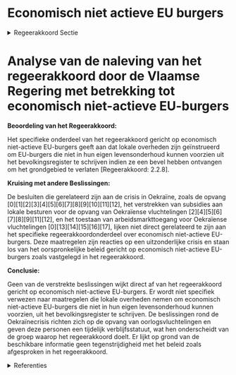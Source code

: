 # Economisch niet actieve EU burgers

<details>
        <summary>Regeerakkoord Sectie </summary>
        <p>2.2.8 Economisch niet-actieve EU-burgers We geven de lokale overheden de richtlijn om economisch niet-actieve EU-burgers die niet in hun eigen levensonderhoud kunnen voorzien en die een bevel hebben gekregen om het grondgebied te verlaten, systema-tisch uit te schrijven uit het bevolkingsre-gister. </p>
        </details> 

# Analyse van de naleving van het regeerakkoord door de Vlaamse Regering met betrekking tot economisch niet-actieve EU-burgers

**Beoordeling van het Regeerakkoord:**

Het specifieke onderdeel van het regeerakkoord gericht op economisch niet-actieve EU-burgers geeft aan dat lokale overheden zijn geïnstrueerd om EU-burgers die niet in hun eigen levensonderhoud kunnen voorzien uit het bevolkingsregister te schrijven indien ze een bevel hebben ontvangen om het grondgebied te verlaten [Regeerakkoord: 2.2.8].

**Kruising met andere Beslissingen:**

De besluiten die gerelateerd zijn aan de crisis in Oekraïne, zoals de opvang \[0\]\[1\]\[2\]\[3\]\[4\]\[5\]\[6\]\[7\]\[8\]\[9\]\[10\]\[11\]\[12\], het verstrekken van subsidies aan lokale besturen voor de opvang van Oekraïense vluchtelingen \[2\]\[4\]\[5\]\[6\]\[7\]\[8\]\[9\]\[11\]\[12\], en het toestaan van arbeidsmarkttoegang voor Oekraïense vluchtelingen \[0\]\[13\]\[14\]\[15\]\[16\]\[17\], lijken niet direct gerelateerd te zijn aan het specifieke regeerakkoordonderdeel over economisch niet-actieve EU-burgers. Deze maatregelen zijn reacties op een uitzonderlijke crisis en staan los van het oorspronkelijke beleid gericht op economisch niet-actieve EU-burgers zoals vastgelegd in het regeerakkoord.

**Conclusie:**

Geen van de verstrekte beslissingen wijkt direct af van het regeerakkoord gericht op economisch niet-actieve EU-burgers. Er wordt niet specifiek verwezen naar maatregelen die lokale overheden nemen om economisch niet-actieve EU-burgers die niet in hun eigen levensonderhoud kunnen voorzien, uit het bevolkingsregister te schrijven. De beslissingen rond de Oekraïnecrisis richten zich op de opvang van oorlogsvluchtelingen en geven deze personen een tijdelijk verblijfsstatuut, wat hen onderscheidt van de groep waarop het regeerakkoord doelt. Er lijkt op grond van de beschikbare informatie geen tegenstrijdigheid met het beleid zoals afgesproken in het regeerakkoord.

<details>
        <summary> Referenties</summary>
        
**[\[0\]](https://beslissingenvlaamseregering.vlaanderen.be/?search=Verlenging%20maatregelen%20Departement%20Werk%20en%20Sociale%20Economie%20naar%20aanleiding%20van%20de%20Oekra%C3%AFnecrisis&dateOption=select&startDate=2023-06-09T08%3A00%3A00Z&endDate=2023-06-09T08%3A00%3A00Z)** : **(2023-06-09)** Verlenging maatregelen Departement Werk en Sociale Economie naar aanleiding van de Oekraïnecrisis 

**[\[1\]](https://beslissingenvlaamseregering.vlaanderen.be/?search=Tijdelijke%20huisvesting%20van%20gezinnen%20of%20alleenstaanden%20die%20dakloos%20zijn%20of%20dreigen%20te%20worden%20naar%20aanleiding%20van%20de%20oorlog%20in%20Oekra%C3%AFne&dateOption=select&startDate=2022-03-18T09%3A00%3A00Z&endDate=2022-03-18T09%3A00%3A00Z)** : **(2022-03-18)** Tijdelijke huisvesting van gezinnen of alleenstaanden die dakloos zijn of dreigen te worden naar aanleiding van de oorlog in Oekraïne 

**[\[2\]](https://beslissingenvlaamseregering.vlaanderen.be/?search=Kader%20vervolgstrategie%20opvang%20ontheemde%20Oekra%C3%AFners%3A%20wijzigingsbesluit&dateOption=select&startDate=2023-03-31T08%3A00%3A00Z&endDate=2023-03-31T08%3A00%3A00Z)** : **(2023-03-31)** Kader vervolgstrategie opvang ontheemde Oekraïners: wijzigingsbesluit 

**[\[3\]](https://beslissingenvlaamseregering.vlaanderen.be/?search=Huisvesting%20tijdelijk%20ontheemden%3A%20tijdelijke%20versoepeling%20woningkwaliteitsnormen&dateOption=select&startDate=2022-03-14T20%3A00%3A00Z&endDate=2022-03-14T20%3A00%3A00Z)** : **(2022-03-14)** Huisvesting tijdelijk ontheemden: tijdelijke versoepeling woningkwaliteitsnormen 

**[\[4\]](https://beslissingenvlaamseregering.vlaanderen.be/?search=Opvang%20tijdelijk%20ontheemden%20uit%20Oekra%C3%AFne%3A%20wijziging%20en%20verlenging%20subsidiebesluit%20lokale%20besturen&dateOption=select&startDate=2022-12-16T09%3A00%3A00Z&endDate=2022-12-16T09%3A00%3A00Z)** : **(2022-12-16)** Opvang tijdelijk ontheemden uit Oekraïne: wijziging en verlenging subsidiebesluit lokale besturen 

**[\[5\]](https://beslissingenvlaamseregering.vlaanderen.be/?search=Opvangplaatsen%20tijdelijk%20ontheemden%3A%20financiering%20lokale%20besturen&dateOption=select&startDate=2022-03-14T20%3A00%3A00Z&endDate=2022-03-14T20%3A00%3A00Z)** : **(2022-03-14)** Opvangplaatsen tijdelijk ontheemden: financiering lokale besturen 

**[\[6\]](https://beslissingenvlaamseregering.vlaanderen.be/?search=Subsidie%20lokale%20besturen%20voor%20opbouw%20opvangcapaciteit%20tijdelijk%20ontheemden%20uit%20Oekra%C3%AFne&dateOption=select&startDate=2022-04-08T14%3A00%3A00Z&endDate=2022-04-08T14%3A00%3A00Z)** : **(2022-04-08)** Subsidie lokale besturen voor opbouw opvangcapaciteit tijdelijk ontheemden uit Oekraïne 

**[\[7\]](https://beslissingenvlaamseregering.vlaanderen.be/?search=Opvang%20tijdelijk%20ontheemden%20Oekra%C3%AFne&dateOption=select&startDate=2022-06-29T17%3A00%3A00Z&endDate=2022-06-29T17%3A00%3A00Z)** : **(2022-06-29)** Opvang tijdelijk ontheemden Oekraïne 

**[\[8\]](https://beslissingenvlaamseregering.vlaanderen.be/?search=Decreet%20tijdelijke%20huisvesting%20gezinnen%20of%20alleenstaanden%20die%20dakloos%20zijn%20of%20dreigen%20te%20worden%20naar%20aanleiding%20van%20de%20oorlog%20in%20Oekra%C3%AFne&dateOption=select&startDate=2022-03-18T09%3A00%3A00Z&endDate=2022-03-18T09%3A00%3A00Z)** : **(2022-03-18)** Decreet tijdelijke huisvesting gezinnen of alleenstaanden die dakloos zijn of dreigen te worden naar aanleiding van de oorlog in Oekraïne 

**[\[9\]](https://beslissingenvlaamseregering.vlaanderen.be/?search=Opvangcapaciteit%20tijdelijk%20ontheemden%20uit%20Oekra%C3%AFne%3A%20wijziging%20subsidie%20lokale%20besturen&dateOption=select&startDate=2022-09-09T08%3A00%3A00Z&endDate=2022-09-09T08%3A00%3A00Z)** : **(2022-09-09)** Opvangcapaciteit tijdelijk ontheemden uit Oekraïne: wijziging subsidie lokale besturen 

**[\[10\]](https://beslissingenvlaamseregering.vlaanderen.be/?search=Extra%20budget%20huisvestingstool%20en%20opstart%20tool%20centraal%20dossier%20ontheemden%20Oekra%C3%AFne&dateOption=select&startDate=2022-05-13T08%3A00%3A00Z&endDate=2022-05-13T08%3A00%3A00Z)** : **(2022-05-13)** Extra budget huisvestingstool en opstart tool centraal dossier ontheemden Oekraïne 

**[\[11\]](https://beslissingenvlaamseregering.vlaanderen.be/?search=Vlaanderen%20helpt%20Oekra%C3%AFne%3A%20actualisering%20opvangstrategie&dateOption=select&startDate=2022-12-09T09%3A00%3A00Z&endDate=2022-12-09T09%3A00%3A00Z)** : **(2022-12-09)** Vlaanderen helpt Oekraïne: actualisering opvangstrategie 

**[\[12\]](https://beslissingenvlaamseregering.vlaanderen.be/?search=Bepaling%20huurprijs%20voor%20de%20tijdelijke%20huisvesting%20van%20gezinnen%20of%20alleenstaanden%20die%20dakloos%20zijn%20of%20dreigen%20te%20worden%20naar%20aanleiding%20van%20de%20oorlog%20in%20Oekra%C3%AFne&dateOption=select&startDate=2022-03-25T09%3A00%3A00Z&endDate=2022-03-25T09%3A00%3A00Z)** : **(2022-03-25)** Bepaling huurprijs voor de tijdelijke huisvesting van gezinnen of alleenstaanden die dakloos zijn of dreigen te worden naar aanleiding van de oorlog in Oekraïne 

**[\[13\]](https://beslissingenvlaamseregering.vlaanderen.be/?search=Maatregelen%20bij%20het%20Departement%20Werk%20en%20Sociale%20Economie%20naar%20aanleiding%20van%20de%20Oekra%C3%AFnecrisis&dateOption=select&startDate=2022-05-20T08%3A00%3A00Z&endDate=2022-05-20T08%3A00%3A00Z)** : **(2022-05-20)** Maatregelen bij het Departement Werk en Sociale Economie naar aanleiding van de Oekraïnecrisis 

**[\[14\]](https://beslissingenvlaamseregering.vlaanderen.be/?search=Uitvoeren%20verbeterpunten%20economisch%20migratiebreleid&dateOption=select&startDate=2023-12-15T09%3A00%3A00Z&endDate=2023-12-15T09%3A00%3A00Z)** : **(2023-12-15)** Uitvoeren verbeterpunten economisch migratiebreleid 

**[\[15\]](https://beslissingenvlaamseregering.vlaanderen.be/?search=Uitvoeren%20verbeterpunten%20economisch%20migratiebreleid&dateOption=select&startDate=2023-07-14T08%3A00%3A00Z&endDate=2023-07-14T08%3A00%3A00Z)** : **(2023-07-14)** Uitvoeren verbeterpunten economisch migratiebreleid 

**[\[16\]](https://beslissingenvlaamseregering.vlaanderen.be/?search=Voorontwerp%20van%20decreet%20over%20activering%20leefloongerechtigden%20via%20verplichte%20inschrijving%20bij%20de%20Vlaamse%20Dienst%20voor%20Arbeidsbemiddeling%20en%20Beroepsopleiding%20%28VDAB%29&dateOption=select&startDate=2023-10-27T08%3A00%3A00Z&endDate=2023-10-27T08%3A00%3A00Z)** : **(2023-10-27)** Voorontwerp van decreet over activering leefloongerechtigden via verplichte inschrijving bij de Vlaamse Dienst voor Arbeidsbemiddeling en Beroepsopleiding (VDAB) 

**[\[17\]](https://beslissingenvlaamseregering.vlaanderen.be/?search=Maatregelen%20VDAB%20naar%20aanleiding%20van%20de%20Oekra%C3%AFne-crisis%20voor%202022&dateOption=select&startDate=2022-05-20T08%3A00%3A00Z&endDate=2022-05-20T08%3A00%3A00Z)** : **(2022-05-20)** Maatregelen VDAB naar aanleiding van de Oekraïne-crisis voor 2022 
        </details> 

